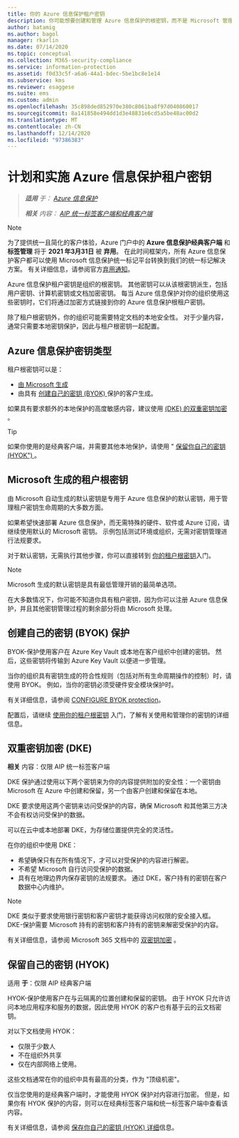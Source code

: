 ```yaml
---
title: 你的 Azure 信息保护租户密钥
description: 你可能想要创建和管理 Azure 信息保护的根密钥，而不是 Microsoft 管理 Azure 信息保护的根密钥，这 (称为 "自带密钥" 或 BYOK) 。
author: batamig
ms.author: bagol
manager: rkarlin
ms.date: 07/14/2020
ms.topic: conceptual
ms.collection: M365-security-compliance
ms.service: information-protection
ms.assetid: f0d33c5f-a6a6-44a1-bdec-5be1bc8e1e14
ms.subservice: kms
ms.reviewer: esaggese
ms.suite: ems
ms.custom: admin
ms.openlocfilehash: 35c898ded852970e380c8061ba8f97d040860017
ms.sourcegitcommit: 8a141858e494dd1d3e48831e6cd5a5be48ac00d2
ms.translationtype: MT
ms.contentlocale: zh-CN
ms.lasthandoff: 12/14/2020
ms.locfileid: "97386383"
---
```

# <a name="planning-and-implementing-your-azure-information-protection-tenant-key"></a>计划和实施 Azure 信息保护租户密钥

>***适用** 于： [Azure 信息保护](https://azure.microsoft.com/pricing/details/information-protection)*
>
>***相关** 内容： [AIP 统一标签客户端和经典客户端](faqs.md#whats-the-difference-between-the-azure-information-protection-classic-and-unified-labeling-clients)*

>[!NOTE] 
> 为了提供统一且简化的客户体验，Azure 门户中的 **Azure 信息保护经典客户端** 和 **标签管理** 将于 **2021 年3月31日** 被 **弃用**。 在此时间框架内，所有 Azure 信息保护客户都可以使用 Microsoft 信息保护统一标记平台转换到我们的统一标记解决方案。 有关详细信息，请参阅官方[弃用通知](https://aka.ms/aipclassicsunset)。

Azure 信息保护租户密钥是组织的根密钥。 其他密钥可以从该根密钥派生，包括用户密钥、计算机密钥或文档加密密钥。 每当 Azure 信息保护对你的组织使用这些密钥时，它们将通过加密方式链接到你的 Azure 信息保护根租户密钥。

除了租户根密钥外，你的组织可能需要特定文档的本地安全性。 对于少量内容，通常只需要本地密钥保护，因此与租户根密钥一起配置。

## <a name="azure-information-protection-key-types"></a>Azure 信息保护密钥类型

租户根密钥可以是：

- [由 Microsoft 生成](#tenant-root-keys-generated-by-microsoft)
- 由具有 [创建自己的密钥 (BYOK) ](#bring-your-own-key-byok-protection) 保护的客户生成。

如果具有要求额外的本地保护的高度敏感内容，建议使用 [ (DKE) 的双重密钥加密 ](#double-key-encryption-dke)。

> [!TIP]
> 如果你使用的是经典客户端，并需要其他本地保护，请使用 " [保留你自己的密钥 (HYOK") ](#hold-your-own-key-hyok) 。
>

## <a name="tenant-root-keys-generated-by-microsoft"></a>Microsoft 生成的租户根密钥

由 Microsoft 自动生成的默认密钥是专用于 Azure 信息保护的默认密钥，用于管理租户密钥生命周期的大多数方面。

如果希望快速部署 Azure 信息保护，而无需特殊的硬件、软件或 Azure 订阅，请继续使用默认的 Microsoft 密钥。 示例包括测试环境或组织，无需对密钥管理进行法规要求。

对于默认密钥，无需执行其他步骤，你可以直接转到 [你的租户根密钥](get-started-tenant-root-keys.md)入门。

> [!NOTE]
> Microsoft 生成的默认密钥是具有最低管理开销的最简单选项。
>
> 在大多数情况下，你可能不知道你具有租户密钥，因为你可以注册 Azure 信息保护，并且其他密钥管理过程的剩余部分将由 Microsoft 处理。

## <a name="bring-your-own-key-byok-protection"></a>创建自己的密钥 (BYOK) 保护

BYOK-保护使用客户在 Azure Key Vault 或本地在客户组织中创建的密钥。 然后，这些密钥将传输到 Azure Key Vault 以便进一步管理。

当你的组织具有密钥生成的符合性规则（包括对所有生命周期操作的控制）时，请使用 BYOK。 例如，当你的密钥必须受硬件安全模块保护时。

有关详细信息，请参阅 [CONFIGURE BYOK protection](byok-price-restrictions.md)。 

配置后，请继续 [使用你的租户根密钥](get-started-tenant-root-keys.md) 入门，了解有关使用和管理你的密钥的详细信息。

## <a name="double-key-encryption-dke"></a>双重密钥加密 (DKE) 

**相关** 内容：仅限 AIP 统一标签客户端

DKE 保护通过使用以下两个密钥来为你的内容提供附加的安全性：一个密钥由 Microsoft 在 Azure 中创建和保留，另一个由客户创建和保留在本地。

DKE 要求使用这两个密钥来访问受保护的内容，确保 Microsoft 和其他第三方决不会有权访问受保护的数据。

可以在云中或本地部署 DKE，为存储位置提供完全的灵活性。

在你的组织中使用 DKE：

- 希望确保只有在所有情况下，才可以对受保护的内容进行解密。
- 不希望 Microsoft 自行访问受保护的数据。
- 具有在地理边界内保存密钥的法规要求。 通过 DKE，客户持有的密钥在客户数据中心内维护。

> [!NOTE]
> DKE 类似于要求使用银行密钥和客户密钥才能获得访问权限的安全接入框。
> DKE-保护需要 Microsoft 持有的密钥和客户持有的密钥来解密受保护的内容。

有关详细信息，请参阅 Microsoft 365 文档中的 [双密钥加密](/microsoft-365/compliance/double-key-encryption) 。

## <a name="hold-your-own-key-hyok"></a>保留自己的密钥 (HYOK) 

适用 **于**：仅限 AIP 经典客户端

HYOK-保护使用客户在与云隔离的位置创建和保留的密钥。 由于 HYOK 只允许访问本地应用程序和服务的数据，因此使用 HYOK 的客户也有基于云的云文档密钥。

对以下文档使用 HYOK：

- 仅限于少数人
- 不在组织外共享
- 仅在内部网络上使用。

这些文档通常在你的组织中具有最高的分类，作为 "顶级机密"。

仅当您使用的是经典客户端时，才能使用 HYOK 保护对内容进行加密。 但是，如果你有 HYOK 保护的内容，则可以在经典标签客户端和统一标签客户端中查看该内容。  

有关详细信息，请参阅 [保存你自己的密钥 (HYOK) 详细](configure-adrms-restrictions.md)信息。

